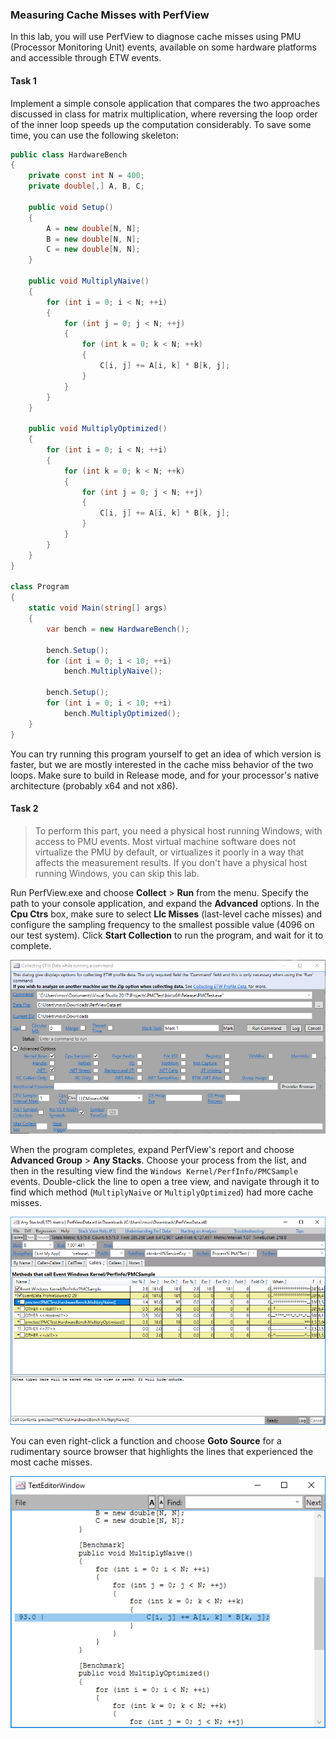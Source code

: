 ### Measuring Cache Misses with PerfView

In this lab, you will use PerfView to diagnose cache misses using PMU (Processor Monitoring Unit) events, available on some hardware platforms and accessible through ETW events.

#### Task 1

Implement a simple console application that compares the two approaches discussed in class for matrix multiplication, where reversing the loop order of the inner loop speeds up the computation considerably. To save some time, you can use the following skeleton:

```C#
public class HardwareBench
{
    private const int N = 400;
    private double[,] A, B, C;

    public void Setup()
    {
        A = new double[N, N];
        B = new double[N, N];
        C = new double[N, N];
    }

    public void MultiplyNaive()
    {
        for (int i = 0; i < N; ++i)
        {
            for (int j = 0; j < N; ++j)
            {
                for (int k = 0; k < N; ++k)
                {
                    C[i, j] += A[i, k] * B[k, j];
                }
            }
        }
    }

    public void MultiplyOptimized()
    {
        for (int i = 0; i < N; ++i)
        {
            for (int k = 0; k < N; ++k)
            {
                for (int j = 0; j < N; ++j)
                {
                    C[i, j] += A[i, k] * B[k, j];
                }
            }
        }
    }
}

class Program
{
    static void Main(string[] args)
    {
        var bench = new HardwareBench();

        bench.Setup();
        for (int i = 0; i < 10; ++i)
            bench.MultiplyNaive();

        bench.Setup();
        for (int i = 0; i < 10; ++i)
            bench.MultiplyOptimized();
    }
}
```

You can try running this program yourself to get an idea of which version is faster, but we are mostly interested in the cache miss behavior of the two loops. Make sure to build in Release mode, and for your processor's native architecture (probably x64 and not x86).

#### Task 2

> To perform this part, you need a physical host running Windows, with access to PMU events. Most virtual machine software does not virtualize the PMU by default, or virtualizes it poorly in a way that affects the measurement results. If you don't have a physical host running Windows, you can skip this lab.

Run PerfView.exe and choose **Collect** > **Run** from the menu. Specify the path to your console application, and expand the **Advanced** options. In the **Cpu Ctrs** box, make sure to select **Llc Misses** (last-level cache misses) and configure the sampling frequency to the smallest possible value (4096 on our test system). Click **Start Collection** to run the program, and wait for it to complete.

![Setting up collection of PMU events in PerfView](figure1.png)

When the program completes, expand PerfView's report and choose **Advanced Group** > **Any Stacks**. Choose your process from the list, and then in the resulting view find the `Windows Kernel/PerfInfo/PMCSample` events. Double-click the line to open a tree view, and navigate through it to find which method (`MultiplyNaive` or `MultiplyOptimized`) had more cache misses.

![Expanded tree view of functions with many cache miss samples](figure2.png)

You can even right-click a function and choose **Goto Source** for a rudimentary source browser that highlights the lines that
experienced the most cache misses.

![Source-level view with highlighting of relevant lines](figure3.png)
